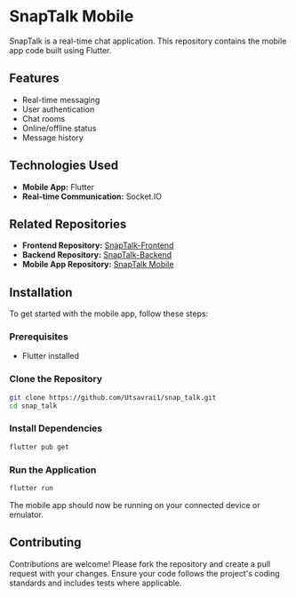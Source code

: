 # SnapTalk Mobile

SnapTalk is a real-time chat application. This repository contains the mobile app code built using Flutter.

## Features

- Real-time messaging
- User authentication
- Chat rooms
- Online/offline status
- Message history

## Technologies Used

- **Mobile App:** Flutter
- **Real-time Communication:** Socket.IO

## Related Repositories

- **Frontend Repository:** [SnapTalk-Frontend](https://github.com/Utsavrai1/snap-talk-frontend.git)
- **Backend Repository:** [SnapTalk-Backend](https://github.com/Utsavrai1/snap_talk_backend.git)
- **Mobile App Repository:** [SnapTalk Mobile](https://github.com/Utsavrai1/snap_talk.git)

## Installation

To get started with the mobile app, follow these steps:

### Prerequisites

- Flutter installed

### Clone the Repository

```bash
git clone https://github.com/Utsavrai1/snap_talk.git
cd snap_talk
```

### Install Dependencies
```bash
flutter pub get
```

### Run the Application
```bash
flutter run
```

The mobile app should now be running on your connected device or emulator.

## Contributing
Contributions are welcome! Please fork the repository and create a pull request with your changes. Ensure your code follows the project's coding standards and includes tests where applicable.

